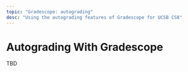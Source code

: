 ```yaml
---
topic: "Gradescope: autograding"
desc: "Using the autograding features of Gradescope for UCSB CS8"
---
```



# Autograding With Gradescope

TBD
